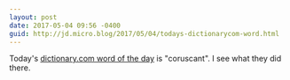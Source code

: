 ```yaml
---
layout: post
date: 2017-05-04 09:56 -0400
guid: http://jd.micro.blog/2017/05/04/todays-dictionarycom-word.html
---
```

Today's [dictionary.com word of the day](http://www.dictionary.com/wordoftheday/2017/05/04/coruscant) is "coruscant". I see what they did there.
